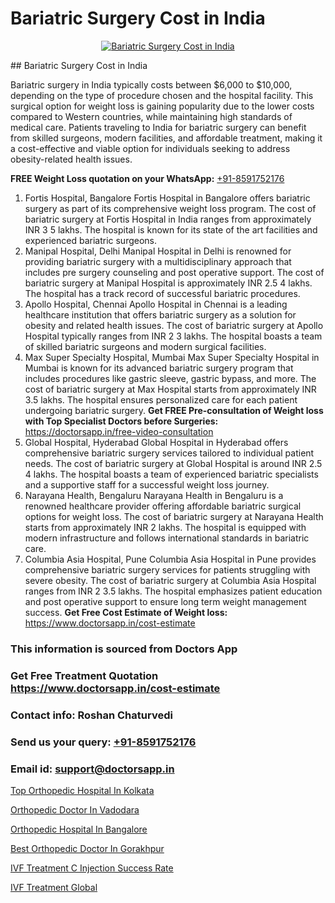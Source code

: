 # Bariatric Surgery Cost in India

<p align="center">
  <a href="https://doctorsapp.in/uploads/treatment_image/Risks%20of%20%20Bariatric%20Surgery.jpg">
    <img src="https://doctorsapp.in/treatment/bariatric-surgery" alt="Bariatric Surgery Cost in India">
  </a>
</p>
## Bariatric Surgery Cost in India

Bariatric surgery in India typically costs between $6,000 to $10,000, depending on the type of procedure chosen and the hospital facility. This surgical option for weight loss is gaining popularity due to the lower costs compared to Western countries, while maintaining high standards of medical care. Patients traveling to India for bariatric surgery can benefit from skilled surgeons, modern facilities, and affordable treatment, making it a cost-effective and viable option for individuals seeking to address obesity-related health issues.

**FREE Weight Loss quotation on your WhatsApp:**  [+91-8591752176](https://api.whatsapp.com/send?phone=8591752176)

1) Fortis Hospital, Bangalore 
Fortis Hospital in Bangalore offers bariatric surgery as part of its comprehensive weight loss program. The cost of bariatric surgery at Fortis Hospital in India ranges from approximately INR 3 5 lakhs. The hospital is known for its state of the art facilities and experienced bariatric surgeons.
2) Manipal Hospital, Delhi
Manipal Hospital in Delhi is renowned for providing bariatric surgery with a multidisciplinary approach that includes pre surgery counseling and post operative support. The cost of bariatric surgery at Manipal Hospital is approximately INR 2.5 4 lakhs. The hospital has a track record of successful bariatric procedures.
3) Apollo Hospital, Chennai
Apollo Hospital in Chennai is a leading healthcare institution that offers bariatric surgery as a solution for obesity and related health issues. The cost of bariatric surgery at Apollo Hospital typically ranges from INR 2 3 lakhs. The hospital boasts a team of skilled bariatric surgeons and modern surgical facilities.
4) Max Super Specialty Hospital, Mumbai
Max Super Specialty Hospital in Mumbai is known for its advanced bariatric surgery program that includes procedures like gastric sleeve, gastric bypass, and more. The cost of bariatric surgery at Max Hospital starts from approximately INR 3.5 lakhs. The hospital ensures personalized care for each patient undergoing bariatric surgery.
**Get FREE Pre-consultation of Weight loss with Top Specialist Doctors before Surgeries:** https://doctorsapp.in/free-video-consultation
5) Global Hospital, Hyderabad
Global Hospital in Hyderabad offers comprehensive bariatric surgery services tailored to individual patient needs. The cost of bariatric surgery at Global Hospital is around INR 2.5 4 lakhs. The hospital boasts a team of experienced bariatric specialists and a supportive staff for a successful weight loss journey.
6) Narayana Health, Bengaluru
Narayana Health in Bengaluru is a renowned healthcare provider offering affordable bariatric surgical options for weight loss. The cost of bariatric surgery at Narayana Health starts from approximately INR 2 lakhs. The hospital is equipped with modern infrastructure and follows international standards in bariatric care.
7) Columbia Asia Hospital, Pune
Columbia Asia Hospital in Pune provides comprehensive bariatric surgery services for patients struggling with severe obesity. The cost of bariatric surgery at Columbia Asia Hospital ranges from INR 2 3.5 lakhs. The hospital emphasizes patient education and post operative support to ensure long term weight management success.
**Get Free Cost Estimate of Weight loss:** https://www.doctorsapp.in/cost-estimate

### This information is sourced from Doctors App 
### Get Free Treatment Quotation https://www.doctorsapp.in/cost-estimate
### Contact info: Roshan Chaturvedi 
### Send us your query: [+91-8591752176](https://api.whatsapp.com/send?phone=8591752176) 
### Email id: support@doctorsapp.in

[Top Orthopedic Hospital In Kolkata](https://www.linkedin.com/pulse/top-orthopedic-hospital-kolkata-doctorsapp-dhaka-z4poe?trackingId=U1EWjSmYl%2FzfLfjjA90Uaw%3D%3D&lipi=urn%3Ali%3Apage%3Ad_flagship3_company_admin%3Bo%2BosOGJBSO63YocmsfjAZA%3D%3D)

[Orthopedic Doctor In Vadodara](https://www.linkedin.com/pulse/orthopedic-doctor-vadodara-doctorsapp-rajshahi-12vae?trackingId=J9U6KOddpSR5WFtY3OfuYg%3D%3D&lipi=urn%3Ali%3Apage%3Ad_flagship3_company_admin%3BtGKQvLKET%2FOkWlJl4W0MBA%3D%3D)

[Orthopedic Hospital In Bangalore](https://medium.com/@vimalrana22/orthopedic-hospital-in-bangalore-ba14bbeeed06)

[Best Orthopedic Doctor In Gorakhpur](https://medium.com/@akashbhatt14/best-orthopedic-doctor-in-gorakhpur-c06c1d192209)

[IVF Treatment C Injection Success Rate](https://doctors-apps.github.io/doctorsapp/ivf-treatment-c-injection-success-rate)

[IVF Treatment Global](https://doctors-apps.github.io/doctorsapp/ivf-treatment-global)

